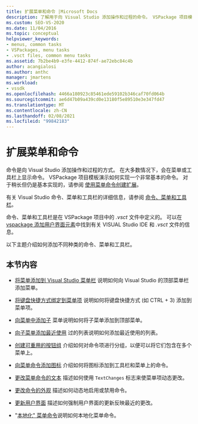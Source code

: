 ```yaml
---
title: 扩展菜单和命令 |Microsoft Docs
description: 了解用于向 Visual Studio 添加操作和过程的命令。 VSPackage 项目模板演示如何实现一个非常基本的命令。
ms.custom: SEO-VS-2020
ms.date: 11/04/2016
ms.topic: conceptual
helpviewer_keywords:
- menus, common tasks
- VSPackages, menu tasks
- .vsct files, common menu tasks
ms.assetid: 7b2be4b9-e3fe-4412-874f-ae72ebc84c4b
author: acangialosi
ms.author: anthc
manager: jmartens
ms.workload:
- vssdk
ms.openlocfilehash: 4466a180923c85461ede59102b346caf70fd064b
ms.sourcegitcommit: ae6d47b09a439cd0e13180f5e89510e3e347fd47
ms.translationtype: MT
ms.contentlocale: zh-CN
ms.lasthandoff: 02/08/2021
ms.locfileid: "99842183"
---
```

# <a name="extend-menus-and-commands"></a>扩展菜单和命令
命令是向 Visual Studio 添加操作和过程的方式。 在大多数情况下，会在菜单或工具栏上显示命令。 VSPackage 项目模板演示如何实现一个非常基本的命令。 对于稍长但仍是基本实现的，请参阅 [使用菜单命令创建扩展](../extensibility/creating-an-extension-with-a-menu-command.md)。

 有关 Visual Studio 命令、菜单和工具栏的详细信息，请参阅 [命令、菜单和工具栏](../extensibility/internals/commands-menus-and-toolbars.md)。

 命令、菜单和工具栏是在 VSPackage 项目中的 *.vsct* 文件中定义的。 可以在 [vspackage 添加用户界面元素](../extensibility/internals/how-vspackages-add-user-interface-elements.md)中找到有关 VISUAL Studio IDE 和 *.vsct* 文件的信息。

 以下主题介绍如何添加不同种类的命令、菜单和工具栏。

## <a name="in-this-section"></a>本节内容
- [将菜单添加到 Visual Studio 菜单栏](../extensibility/adding-a-menu-to-the-visual-studio-menu-bar.md) 说明如何向 Visual Studio 的顶部菜单栏添加菜单。

- [将键盘快捷方式绑定到菜单项](../extensibility/binding-keyboard-shortcuts-to-menu-items.md) 说明如何将键盘快捷方式 (如 CTRL + 3) 添加到菜单项。

- [向菜单中添加子](../extensibility/adding-a-submenu-to-a-menu.md) 菜单说明如何将子菜单添加到顶部菜单。

- [向子菜单添加最近使用](../extensibility/adding-a-most-recently-used-list-to-a-submenu.md) 过的列表说明如何添加最近使用的列表。

- [创建可重用的按钮组](../extensibility/creating-reusable-groups-of-buttons.md) 介绍如何对命令项进行分组，以便可以将它们包含在多个菜单上。

- [向菜单命令添加图标](../extensibility/adding-icons-to-menu-commands.md) 介绍如何将图标添加到工具栏和菜单上的命令。

- [更改菜单命令的文本](../extensibility/changing-the-text-of-a-menu-command.md) 描述如何使用 `TextChanges` 标志来使菜单项动态更改。

- [更改命令的外观](../extensibility/changing-the-appearance-of-a-command.md) 描述如何动态地启用或禁用命令。

- [更新用户界面](../extensibility/updating-the-user-interface.md) 描述如何强制用户界面的更新反映最近的更改。

- "[本地化" 菜单命令](../extensibility/localizing-menu-commands.md)说明如何本地化菜单命令。
